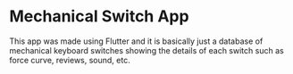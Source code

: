 # Mechanical Switch App

This app was made using Flutter and it is basically just a database of mechanical keyboard switches showing the details of each switch such as force curve, reviews, sound, etc.